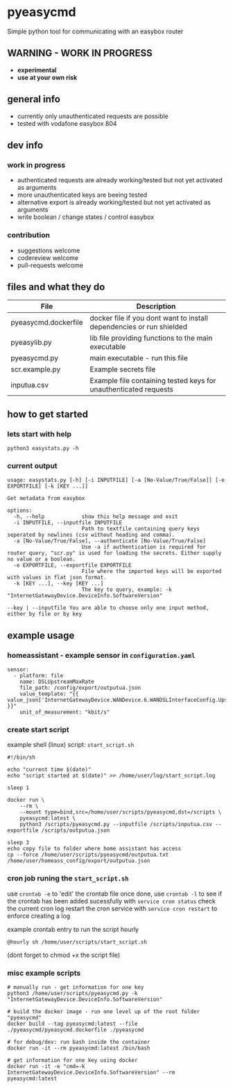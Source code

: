 # pyeasycmd

Simple python tool for communicating with an easybox router

## WARNING - WORK IN PROGRESS

- **experimental**
- **use at your own risk**

## general info

- currently only unauthenticated requests are possible
- tested with vodafone easybox 804

## dev info

### work in progress

- authenticated requests are already working/tested but not yet activated as arguments
- more unauthenticated keys are beeing tested
- alternative export is already working/tested but not yet activated as arguments
- write boolean / change states / control easybox

### contribution

- suggestions welcome
- codereview welcome
- pull-requests welcome

## files and what they do

| File | Description |
| --- | ---|
| pyeasycmd.dockerfile | docker file if you dont want to install dependencies or run shielded |
| pyeasylib.py | lib file providing functions to the main executable |
| pyeasycmd.py | main executable - run this file |
| scr.example.py | Example secrets file |
| inputua.csv | Example file containing tested keys for unauthenticated requests |

## how to get started

### lets start with help

`python3 easystats.py -h`

### current output

```
usage: easystats.py [-h] [-i INPUTFILE] [-a [No-Value/True/False]] [-e EXPORTFILE] [-k [KEY ...]]

Get metadata from easybox

options:
  -h, --help            show this help message and exit
  -i INPUTFILE, --inputfile INPUTFILE
                        Path to textfile containing query keys seperated by newlines (csv without heading and comma).
  -a [No-Value/True/False], --authenticate [No-Value/True/False]
                        Use -a if authentication is required for router query, "scr.py" is used for loading the secrets. Either supply no value or a boolean.
  -e EXPORTFILE, --exportfile EXPORTFILE
                        File where the imported keys will be exported with values in flat json format.
  -k [KEY ...], --key [KEY ...]
                        The key to query, example: -k "InternetGatewayDevice.DeviceInfo.SoftwareVersion"

--key | --inputfile You are able to choose only one input method, either by file or by key
```

## example usage

### homeassistant - example sensor in `configuration.yaml`

```
sensor:
  - platform: file
    name: DSLUpstreamMaxRate
    file_path: /config/export/outputua.json
    value_template: "{{ value_json['InternetGatewayDevice.WANDevice.6.WANDSLInterfaceConfig.UpstreamMaxRate'] }}"
    unit_of_measurement: "kbit/s"
```
### create start script

example shell (linux) script:
`start_script.sh`
```
#!/bin/sh

echo "current time $(date)"
echo "script started at $(date)" >> /home/user/log/start_script.log

sleep 1

docker run \
	--rm \
	--mount type=bind,src=/home/user/scripts/pyeasycmd,dst=/scripts \
	pyeasycmd:latest \
	python3 /scripts/pyeasycmd.py --inputfile /scripts/inputua.csv --exportfile /scripts/outputua.json

sleep 3
echo copy file to folder where home assistant has access
cp --force /home/user/scripts/pyeasycmd/outputua.txt /home/user/homeass_config/export/outputua.json
```

### cron job runing the `start_script.sh`

use `crontab -e` to 'edit' the crontab file
once done, use `crontab -l` to see if the crontab has been added sucessfully
with `service cron status` check the current cron log
restart the cron service with `service cron restart` to enforce creating a log

example crontab entry to run the script hourly

`@hourly sh /home/user/scripts/start_script.sh`

(dont forget to chmod +x the script file)

### misc example scripts

```
# manually run - get information for one key
python3 /home/user/scripts/pyeasycmd.py -k "InternetGatewayDevice.DeviceInfo.SoftwareVersion"

# build the docker image - run one level up of the root folder "pyeasycmd"
docker build --tag pyeasycmd:latest --file ./pyeasycmd/pyeasycmd.dockerfile ./pyeasycmd

# for debug/dev: run bash inside the container
docker run -it --rm pyeasycmd:latest /bin/bash

# get information for one key using docker
docker run -it -e "cmd=-k InternetGatewayDevice.DeviceInfo.SoftwareVersion" --rm pyeasycmd:latest
```